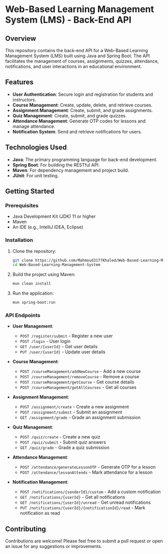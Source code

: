 # Web-Based Learning Management System (LMS) - Back-End API

## Overview
This repository contains the back-end API for a Web-Based Learning Management System (LMS) built using Java and Spring Boot. The API facilitates the management of courses, assignments, quizzes, attendance, notifications, and user interactions in an educational environment.

## Features
- **User Authentication**: Secure login and registration for students and instructors.
- **Course Management**: Create, update, delete, and retrieve courses.
- **Assignment Management**: Create, submit, and grade assignments.
- **Quiz Management**: Create, submit, and grade quizzes.
- **Attendance Management**: Generate OTP codes for lessons and manage attendance.
- **Notification System**: Send and retrieve notifications for users.

## Technologies Used
- **Java**: The primary programming language for back-end development.
- **Spring Boot**: For building the RESTful API.
- **Maven**: For dependency management and project build.
- **JUnit**: For unit testing.

## Getting Started

### Prerequisites
- Java Development Kit (JDK) 11 or higher
- Maven
- An IDE (e.g., IntelliJ IDEA, Eclipse)

### Installation
1. Clone the repository:
   ```bash
   git clone https://github.com/Mahmoud3177Khaled/Web-Based-Learning-Management-System.git
   cd Web-Based-Learning-Management-System
   ```

2. Build the project using Maven:
   ```bash
   mvn clean install
   ```

3. Run the application:
   ```bash
   mvn spring-boot:run
   ```

### API Endpoints
- **User Management**:
  - `POST /register/submit` - Register a new user
  - `POST /login` - User login
  - `GET /user/{userId}` - Get user details
  - `PUT /user/{userId}` - Update user details

- **Course Management**:
  - `POST /courseManagement/addNewCourse` - Add a new course
  - `POST /courseManagement/removeCourse` - Remove a course
  - `POST /courseManagement/getCourse` - Get course details
  - `POST /courseManagement/getAllCourses` - Get all courses

- **Assignment Management**:
  - `POST /assignment/create` - Create a new assignment
  - `POST /assignment/submit` - Submit an assignment
  - `GET /assignment/grade` - Grade an assignment submission

- **Quiz Management**:
  - `POST /quiz/create` - Create a new quiz
  - `POST /quiz/submit` - Submit quiz answers
  - `GET /quiz/grade` - Grade a quiz submission

- **Attendance Management**:
  - `POST /attendance/generateLessonOTP` - Generate OTP for a lesson
  - `POST /attendance/lessonAttends` - Mark attendance for a lesson

- **Notification Management**:
  - `POST /notifications/{senderId}/custom` - Add a custom notification
  - `GET /notifications/{userId}` - Get all notifications
  - `GET /notifications/{userId}/unread` - Get unread notifications
  - `PUT /notifications/{userId}/{notificationId}/read` - Mark notification as read

## Contributing
Contributions are welcome! Please feel free to submit a pull request or open an issue for any suggestions or improvements.
